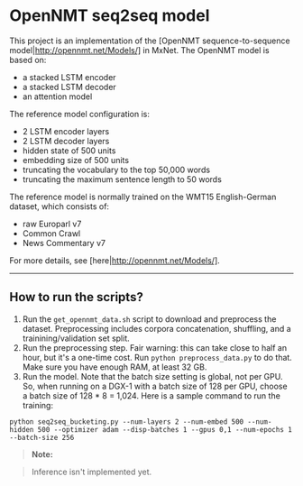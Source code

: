 OpenNMT seq2seq model
==========================

This project is an implementation of the [OpenNMT sequence-to-sequence model|http://opennmt.net/Models/] in MxNet. The OpenNMT model is based on:

- a stacked LSTM encoder
- a stacked LSTM decoder
- an attention model
 
The reference model configuration is:

- 2 LSTM encoder layers
- 2 LSTM decoder layers
- hidden state of 500 units
- embedding size of 500 units
- truncating the vocabulary to the top 50,000 words
- truncating the maximum sentence length to 50 words

The reference model is normally trained on the WMT15 English-German dataset, which consists of:

- raw Europarl v7
- Common Crawl
- News Commentary v7

For more details, see [here|http://opennmt.net/Models/].
 
----------

How to run the scripts?
-------------------------------

 1. Run the `get_opennmt_data.sh` script to download and preprocess the dataset. Preprocessing includes corpora concatenation, shuffling, and a trainining/validation set split.
 2. Run the preprocessing step. Fair warning: this can take close to half an hour, but it's a one-time cost. Run `python preprocess_data.py` to do that. Make sure you have enough RAM, at least 32 GB.
 3. Run the model. Note that the batch size setting is global, not per GPU. So, when running on a DGX-1 with a batch size of 128 per GPU, choose a batch size of 128 * 8 = 1,024. Here is a sample command to run the training:

```python seq2seq_bucketing.py --num-layers 2 --num-embed 500 --num-hidden 500 --optimizer adam --disp-batches 1 --gpus 0,1 --num-epochs 1 --batch-size 256```


> **Note:**

> Inference isn't implemented yet.


